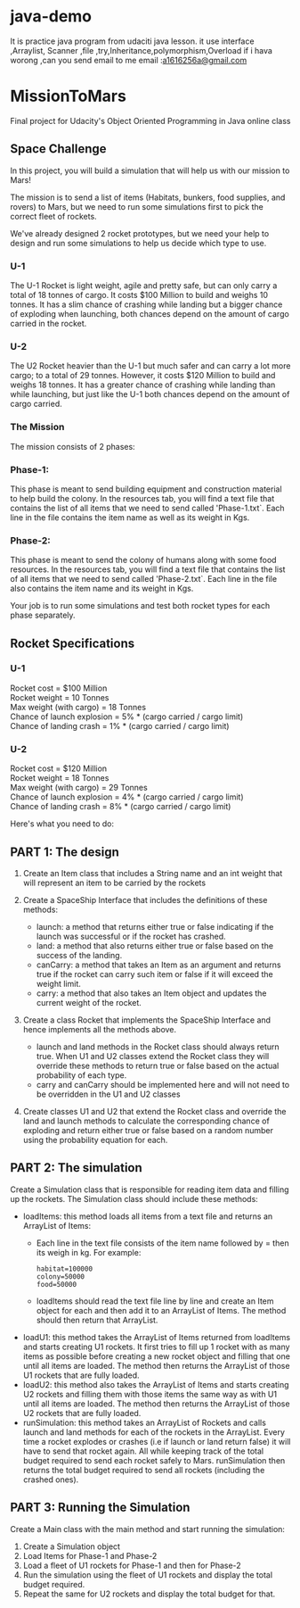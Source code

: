 # java-demo
It is practice java program from udaciti java lesson.
it use interface ,Arraylist, Scanner ,file ,try,Inheritance,polymorphism,Overload
if i hava worong ,can you send email to me email :a1616256a@gmail.com

# MissionToMars
Final project for Udacity's Object Oriented Programming in Java online class


## Space Challenge
In this project, you will build a simulation that will help us with our mission to Mars!

The mission is to send a list of items (Habitats, bunkers, food supplies, and rovers) to Mars, but we need to run some simulations first to pick the correct fleet of rockets.

We've already designed 2 rocket prototypes, but we need your help to design and run some simulations to help us decide which type to use.

### U-1
The U-1 Rocket is light weight, agile and pretty safe, but can only carry a total of 18 tonnes of cargo. It costs $100 Million to build and weighs 10 tonnes. It has a slim chance of crashing while landing but a bigger chance of exploding when launching, both chances depend on the amount of cargo carried in the rocket.

### U-2
The U2 Rocket heavier than the U-1 but much safer and can carry a lot more cargo; to a total of 29 tonnes. However, it costs $120 Million to build and weighs 18 tonnes. It has a greater chance of crashing while landing than while launching, but just like the U-1 both chances depend on the amount of cargo carried.

### The Mission
The mission consists of 2 phases:

### Phase-1:
This phase is meant to send building equipment and construction material to help build the colony. In the resources tab, you will find a text file that contains the list of all items that we need to send called 'Phase-1.txt`. Each line in the file contains the item name as well as its weight in Kgs.

### Phase-2:
This phase is meant to send the colony of humans along with some food resources. In the resources tab, you will find a text file that contains the list of all items that we need to send called 'Phase-2.txt`. Each line in the file also contains the item name and its weight in Kgs.

Your job is to run some simulations and test both rocket types for each phase separately.

## Rocket Specifications
### U-1
Rocket cost = $100 Million  
Rocket weight = 10 Tonnes  
Max weight (with cargo) = 18 Tonnes  
Chance of launch explosion = 5% * (cargo carried / cargo limit)   
Chance of landing crash = 1% * (cargo carried / cargo limit)  
### U-2
Rocket cost = $120 Million   
Rocket weight = 18 Tonnes  
Max weight (with cargo) = 29 Tonnes  
Chance of launch explosion = 4% * (cargo carried / cargo limit)  
Chance of landing crash = 8% * (cargo carried / cargo limit)  

Here's what you need to do:

## PART 1: The design

1. Create an Item class that includes a String name and an int weight that will represent an item to be carried by the rockets

2. Create a SpaceShip Interface that includes the definitions of these methods:

   * launch: a method that returns either true or false indicating if the launch was successful or if the rocket has crashed.
   * land: a method that also returns either true or false based on the success of the landing.
   * canCarry: a method that takes an Item as an argument and returns true if the rocket can carry such item or false if it will exceed the weight limit.
   * carry: a method that also takes an Item object and updates the current weight of the rocket.

3. Create a class Rocket that implements the SpaceShip Interface and hence implements all the methods above.

   * launch and land methods in the Rocket class should always return true. When U1 and U2 classes extend the Rocket class they will override these methods to return true or false based on the actual probability of each type.
   * carry and canCarry should be implemented here and will not need to be overridden in the U1 and U2 classes

4. Create classes U1 and U2 that extend the Rocket class and override the land and launch methods to calculate the corresponding chance of exploding and return either true or false based on a random number using the probability equation for each.

## PART 2: The simulation
Create a Simulation class that is responsible for reading item data and filling up the rockets. The Simulation class should include these methods:

   * loadItems: this method loads all items from a text file and returns an ArrayList of Items:
      * Each line in the text file consists of the item name followed by = then its weigh in kg. For example:

            habitat=100000  
            colony=50000  
            food=50000  
      
      * loadItems should read the text file line by line and create an Item object for each and then add it to an ArrayList of Items. The method should then return that ArrayList.
   * loadU1: this method takes the ArrayList of Items returned from loadItems and starts creating U1 rockets. It first tries to fill up 1 rocket with as many items as possible before creating a new rocket object and filling that one until all items are loaded. The method then returns the ArrayList of those U1 rockets that are fully loaded.
   * loadU2: this method also takes the ArrayList of Items and starts creating U2 rockets and filling them with those items the same way as with U1 until all items are loaded. The method then returns the ArrayList of those U2 rockets that are fully loaded.
   * runSimulation: this method takes an ArrayList of Rockets and calls launch and land methods for each of the rockets in the ArrayList. Every time a rocket explodes or crashes (i.e if launch or land return false) it will have to send that rocket again. All while keeping track of the total budget required to send each rocket safely to Mars. runSimulation then returns the total budget required to send all rockets (including the crashed ones).

## PART 3: Running the Simulation
Create a Main class with the main method and start running the simulation:

1. Create a Simulation object
2. Load Items for Phase-1 and Phase-2
3. Load a fleet of U1 rockets for Phase-1 and then for Phase-2
4. Run the simulation using the fleet of U1 rockets and display the total budget required.
5. Repeat the same for U2 rockets and display the total budget for that.

